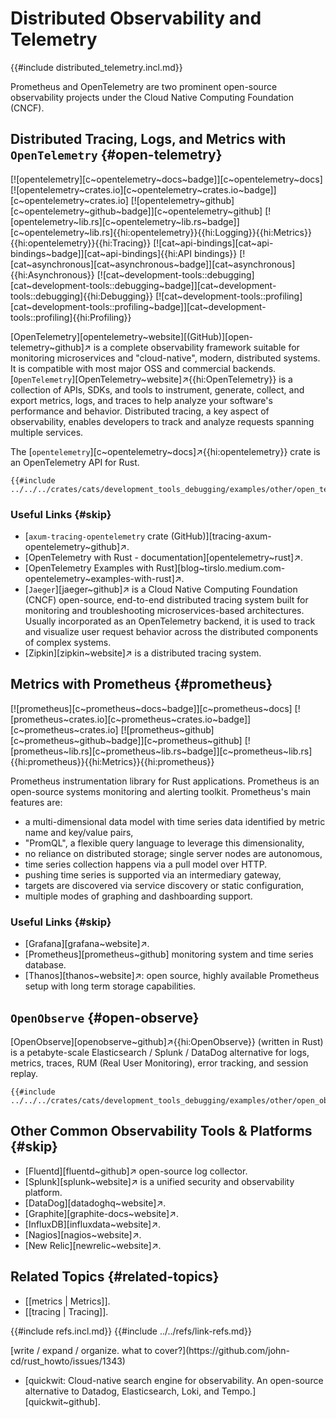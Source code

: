 # Distributed Observability and Telemetry

{{#include distributed_telemetry.incl.md}}

Prometheus and OpenTelemetry are two prominent open-source observability projects under the Cloud Native Computing Foundation (CNCF).

## Distributed Tracing, Logs, and Metrics with `OpenTelemetry` {#open-telemetry}

[![opentelemetry][c~opentelemetry~docs~badge]][c~opentelemetry~docs] [![opentelemetry~crates.io][c~opentelemetry~crates.io~badge]][c~opentelemetry~crates.io] [![opentelemetry~github][c~opentelemetry~github~badge]][c~opentelemetry~github] [![opentelemetry~lib.rs][c~opentelemetry~lib.rs~badge]][c~opentelemetry~lib.rs]{{hi:opentelemetry}}{{hi:Logging}}{{hi:Metrics}}{{hi:opentelemetry}}{{hi:Tracing}} [![cat~api-bindings][cat~api-bindings~badge]][cat~api-bindings]{{hi:API bindings}} [![cat~asynchronous][cat~asynchronous~badge]][cat~asynchronous]{{hi:Asynchronous}} [![cat~development-tools::debugging][cat~development-tools::debugging~badge]][cat~development-tools::debugging]{{hi:Debugging}} [![cat~development-tools::profiling][cat~development-tools::profiling~badge]][cat~development-tools::profiling]{{hi:Profiling}}

[OpenTelemetry][opentelemetry~website][(GitHub)][open-telemetry~github]↗ is a complete observability framework suitable for monitoring microservices and "cloud-native", modern, distributed systems. It is compatible with most major OSS and commercial backends. [`OpenTelemetry`][OpenTelemetry~website]↗{{hi:OpenTelemetry}} is a collection of APIs, SDKs, and tools to instrument, generate, collect, and export metrics, logs, and traces to help analyze your software's performance and behavior. Distributed tracing, a key aspect of observability, enables developers to track and analyze requests spanning multiple services.

The [`opentelemetry`][c~opentelemetry~docs]↗{{hi:opentelemetry}} crate is an OpenTelemetry API for Rust.

```rust,editable
{{#include ../../../crates/cats/development_tools_debugging/examples/other/open_telemetry.rs:example}}
```

### Useful Links {#skip}

- [`axum-tracing-opentelemetry` crate (GitHub)][tracing-axum-opentelemetry~github]↗.
- [OpenTelemetry with Rust - documentation][opentelemetry~rust]↗.
- [OpenTelemetry Examples with Rust][blog~tirslo.medium.com-opentelemetry~examples-with-rust]↗.
- [`Jaeger`][jaeger~github]↗ is a Cloud Native Computing Foundation (CNCF) open-source, end-to-end distributed tracing system built for monitoring and troubleshooting microservices-based architectures. Usually incorporated as an OpenTelemetry backend, it is used to track and visualize user request behavior across the distributed components of complex systems.
- [Zipkin][zipkin~website]↗ is a distributed tracing system.

## Metrics with Prometheus {#prometheus}

[![prometheus][c~prometheus~docs~badge]][c~prometheus~docs] [![prometheus~crates.io][c~prometheus~crates.io~badge]][c~prometheus~crates.io] [![prometheus~github][c~prometheus~github~badge]][c~prometheus~github] [![prometheus~lib.rs][c~prometheus~lib.rs~badge]][c~prometheus~lib.rs]{{hi:prometheus}}{{hi:Metrics}}{{hi:prometheus}}

Prometheus instrumentation library for Rust applications. Prometheus is an open-source systems monitoring and alerting toolkit. Prometheus's main features are:

- a multi-dimensional data model with time series data identified by metric name and key/value pairs,
- "PromQL", a flexible query language to leverage this dimensionality,
- no reliance on distributed storage; single server nodes are autonomous,
- time series collection happens via a pull model over HTTP.
- pushing time series is supported via an intermediary gateway,
- targets are discovered via service discovery or static configuration,
- multiple modes of graphing and dashboarding support.

### Useful Links {#skip}

- [Grafana][grafana~website]↗.
- [Prometheus][prometheus~github] monitoring system and time series database.
- [Thanos][thanos~website]↗: open source, highly available Prometheus setup with long term storage capabilities.

## `OpenObserve` {#open-observe}

[OpenObserve][openobserve~github]↗{{hi:OpenObserve}} (written in Rust) is a petabyte-scale Elasticsearch / Splunk / DataDog alternative for logs, metrics, traces, RUM (Real User Monitoring), error tracking, and session replay.

```rust,editable
{{#include ../../../crates/cats/development_tools_debugging/examples/other/open_observe.rs:example}}
```

## Other Common Observability Tools & Platforms {#skip}

- [Fluentd][fluentd~github]↗ open-source log collector.
- [Splunk][splunk~website]↗ is a unified security and observability platform.
- [DataDog][datadoghq~website]↗.
- [Graphite][graphite-docs~website]↗.
- [InfluxDB][influxdata~website]↗.
- [Nagios][nagios~website]↗.
- [New Relic][newrelic~website]↗.

## Related Topics {#related-topics}

- [[metrics | Metrics]].
- [[tracing | Tracing]].

{{#include refs.incl.md}}
{{#include ../../refs/link-refs.md}}

<div class="hidden">
[write / expand / organize. what to cover?](https://github.com/john-cd/rust_howto/issues/1343)

- [quickwit: Cloud-native search engine for observability. An open-source alternative to Datadog, Elasticsearch, Loki, and Tempo.][quickwit~github].

</div>
